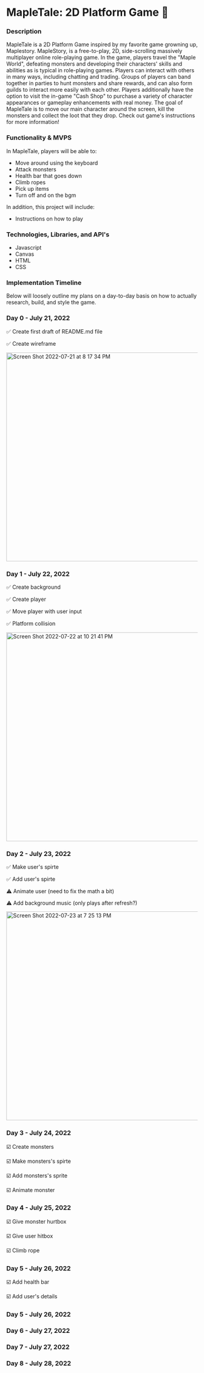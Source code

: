 # MapleTale: 2D Platform Game 🍁

### Description
MapleTale is a 2D Platform Game inspired by my favorite game growning up, Maplestory. MapleStory, is a free-to-play, 2D, side-scrolling massively multiplayer online role-playing game. In the game, players travel the "Maple World", defeating monsters and developing their characters' skills and abilities as is typical in role-playing games. Players can interact with others in many ways, including chatting and trading. Groups of players can band together in parties to hunt monsters and share rewards, and can also form guilds to interact more easily with each other. Players additionally have the option to visit the in-game "Cash Shop" to purchase a variety of character appearances or gameplay enhancements with real money. The goal of MapleTale is to move our main character around the screen, kill the monsters and collect the loot that they drop. Check out game's instructions for more information! 

### Functionality & MVPS
In MapleTale, players will be able to:
- Move around using the keyboard
- Attack monsters
- Health bar that goes down
- Climb ropes
- Pick up items 
- Turn off and on the bgm 

In addition, this project will include:

- Instructions on how to play

### Technologies, Libraries, and API's
- Javascript
- Canvas
- HTML
- CSS

### Implementation Timeline
Below will loosely outline my plans on a day-to-day basis on how to actually research, build, and style the game.

### Day 0 - July 21, 2022
✅ Create first draft of README.md file 

✅ Create wireframe


<img width="550" alt="Screen Shot 2022-07-21 at 8 17 34 PM" src="https://user-images.githubusercontent.com/38708266/180335811-ce64898c-d4e1-4f98-8cb8-b87b53dc3102.png">

### Day 1 - July 22, 2022
✅ Create background

✅ Create player

✅ Move player with user input

✅ Platform collision

<img width="550" alt="Screen Shot 2022-07-22 at 10 21 41 PM" src="https://user-images.githubusercontent.com/38708266/180586997-94bc2ca9-a6a3-4f0e-b2ce-1c2fcef38cad.png">

### Day 2 - July 23, 2022
✅ Make user's spirte

✅ Add user's spirte

⚠️ Animate user (need to fix the math a bit)

⚠️ Add background music (only plays after refresh?)

<img width="550" alt="Screen Shot 2022-07-23 at 7 25 13 PM" src="https://user-images.githubusercontent.com/38708266/180626014-82c08408-3709-421d-b93c-2da642ddfa2c.png">

### Day 3 - July 24, 2022

☑️ Create monsters

☑️ Make monsters's spirte

☑️ Add monsters's sprite

☑️ Animate monster

### Day 4 - July 25, 2022

☑️ Give monster hurtbox

☑️ Give user hitbox

☑️ Climb rope

### Day 5 - July 26, 2022

☑️ Add health bar

☑️ Add user's details

### Day 5 - July 26, 2022
### Day 6 - July 27, 2022
### Day 7 - July 27, 2022
### Day 8 - July 28, 2022











